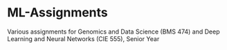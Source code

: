 # ML-Assignments
Various assignments for Genomics and Data Science (BMS 474) and Deep Learning and Neural Networks (CIE 555), Senior Year
